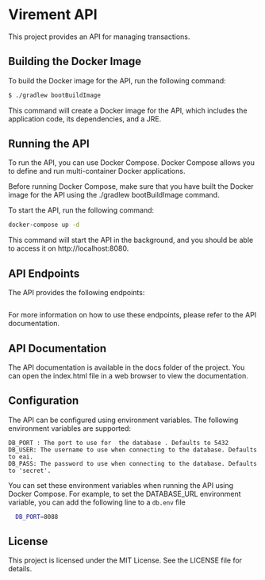 # Virement API

This project provides an API for managing transactions.

## Building the Docker Image

To build the Docker image for the API, run the following command:

```bash
$ ./gradlew bootBuildImage
```

This command will create a Docker image for the API, which includes the application code, its dependencies, and a JRE.

## Running the API

To run the API, you can use Docker Compose. Docker Compose allows you to define and run multi-container Docker applications.

Before running Docker Compose, make sure that you have built the Docker image for the API using the ./gradlew bootBuildImage command.

To start the API, run the following command:

```bash
docker-compose up -d
```

This command will start the API in the background, and you should be able to access it on http://localhost:8080.

## API Endpoints

The API provides the following endpoints:
```

```
For more information on how to use these endpoints, please refer to the API documentation.

## API Documentation

The API documentation is available in the docs folder of the project. You can open the index.html file in a web browser to view the documentation.
## Configuration

The API can be configured using environment variables. The following environment variables are supported:

    DB_PORT : The port to use for  the database . Defaults to 5432
    DB_USER: The username to use when connecting to the database. Defaults to eai.
    DB_PASS: The password to use when connecting to the database. Defaults to 'secret'.

You can set these environment variables when running the API using Docker Compose. For example, to set the DATABASE_URL environment variable, you can add the following line to a `db.env` file

```bash
  DB_PORT=8088
```

## License

This project is licensed under the MIT License. See the LICENSE file for details.
